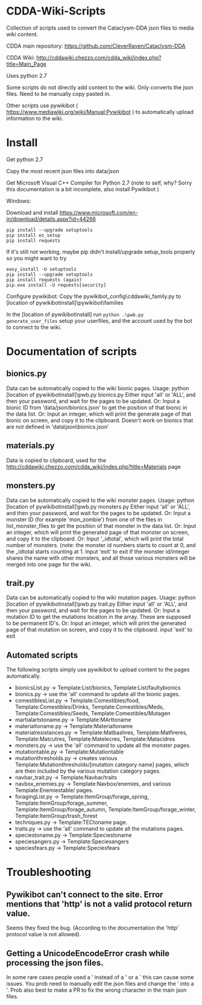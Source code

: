 # CDDA-Wiki-Scripts
Collection of scripts used to convert the Cataclysm-DDA json files to media wiki content.

CDDA main repository: https://github.com/CleverRaven/Cataclysm-DDA

CDDA Wiki: http://cddawiki.chezzo.com/cdda_wiki/index.php?title=Main_Page

Uses python 2.7

Some scripts do not directly add content to the wiki. Only converts the json files. Need to be manually copy pasted in.

Other scripts use pywikibot ( https://www.mediawiki.org/wiki/Manual:Pywikibot ) to automatically upload information to the wiki.

# Install
Get python 2.7

Copy the most recent json files into data/json

Get Microsoft Visual C++ Compiler for Python 2.7 (note to self, why? Sorry this documentation is a bit incomplete, also install Pywikibot )

Windows:

Download and install https://www.microsoft.com/en-in/download/details.aspx?id=44266
```
pip install --upgrade setuptools
pip install ez_setup
pip install requests
```
If it's still not working, maybe pip didn't install/upgrade setup_tools properly so you might want to try
```
easy_install -U setuptools
pip install --upgrade setuptools
pip install requests (again)
pip.exe install -U requests[security] 
```

Configure pywikibot:
Copy the pywikibot_config\cddawiki_family.py to [location of pywikibotinstall]\pywikibot\families

In the [location of pywikibotinstall] run `python .\pwb.py generate_user_files` setup your userfiles, and the account used by the bot to connect to the wiki.

# Documentation of scripts

## bionics.py

Data can be automatically copied to the wiki bionic pages.
Usage: python [location of pywikibotinstall]\pwb.py bionics.py
   Either input 'all' or 'ALL', and then your password, and wait for the pages to be updated.
   Or: Input a bionic ID from 'data/json/bionics.json' to get the position of that bionic in the data list.
   Or: Input an integer, which will print the generate page of that bionic on screen, and copy it to the clipboard.
Doesn't work on bionics that are not defined in 'data\json\bionics.json'

## materials.py

Data is copied to clipboard, used for the http://cddawiki.chezzo.com/cdda_wiki/index.php?title=Materials page

## monsters.py

Data can be automatically copied to the wiki monster pages.
Usage: python [location of pywikibotinstall]\pwb.py monsters.py
   Either input 'all' or 'ALL', and then your password, and wait for the pages to be updated.
   Or: Input a monster ID (for example 'mon_zombie') from one of the files in list_monster_files to get the position of that monster in the data list.
   Or: Input an integer, which will print the generated page of that monster on screen, and copy it to the clipboard.
   Or: Input '_idtotal', which will print the total number of monsters. (note: the monster id numbers starts to count at 0, and the _idtotal starts counting at 1.
   Input 'exit' to exit
If the monster id/integer shares the name with other monsters, and all those various monsters will be merged into one page for the wiki.

## trait.py

Data can be automatically copied to the wiki mutation pages.
Usage: python [location of pywikibotinstall]\pwb.py trait.py
   Either input 'all' or 'ALL', and then your password, and wait for the pages to be updated.
   Or: Input a mutation ID to get the mutations location in the array. These are supposed to be permanent ID's.
   Or: Input an integer, which will print the generated page of that mutation on screen, and copy it to the clipboard.
   input 'exit' to exit

## Automated scripts
The following scripts simply use pywikibot to upload content to the pages automatically.
- bionicsList.py -> Template:List/bionics‎‎, Template:List/faultybionics‎‎
- bionics.py -> use the 'all' command to update all the bionic pages.
- comestiblesList.py -> Template:Comestibles/food, Template:Comestibles/Drinks, Template:Comestibles/Meds, Template:Comestibles/Seeds, Template:Comestibles/Mutagen
- martialartstoname.py -> Template:MArttoname
- materialtoname.py -> Template:Materialtoname
- materialresistances.py -> Template:Matbashres, Template:Matfireres, Template:Matcutres, Template:Matelecres, Template:Matacidres
- monsters.py -> use the 'all' command to update all the monster pages.
- mutationtable.py -> Template:Mutationtable
- mutationthresholds.py -> creates various Template:Mutationthresholds/[mutation category name] pages, which are then included by the various mutation category pages.
- navbar_trait.py -> Template:Navbar/traits
- navbox_enemies.py -> Template:Navbox/enemies, and various Template:Enemiestable/ pages.
- foragingList.py -> Template:ItemGroup/forage_spring, Template:ItemGroup/forage_summer, Template:ItemGroup/forage_autumn, Template:ItemGroup/forage_winter, Template:ItemGroup/trash_forest
- techniques.py -> Template:TECtoname page.
- traits.py -> use the 'all' command to update all the mutations pages.
- speciestoname.py -> Template:Speciestoname
- speciesangers.py -> Template:Speciesangers
- speciesfears.py -> Template:Speciesfears

# Troubleshooting

## Pywikibot can't connect to the site. Error mentions that 'http' is not a valid protocol return value.

Seems they fixed the bug. (According to the documentation the 'http' protocol value is not allowed).

## Getting a UnicodeEncodeError crash while processing the json files.

In some rare cases people used a ’ instead of a ' or a ` this can cause some issues. You prob need to manually edit the json files and change the ’ into a '. Prob also best to make a PR to fix the wrong character in the main json files.